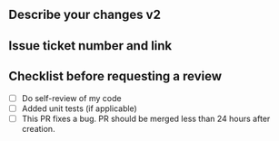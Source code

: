 ## Describe your changes v2

## Issue ticket number and link

## Checklist before requesting a review
- [ ] Do self-review of my code
- [ ] Added unit tests (if applicable)
- [ ] This PR fixes a bug. PR should be merged less than 24 hours after creation.